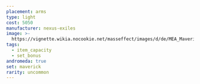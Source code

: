 ```yaml
---
placement: arms
type: light
cost: 5050
manufacturer: nexus-exiles
image: >-
  https://vignette.wikia.nocookie.net/masseffect/images/d/de/MEA_Maverick_Ambusher_Arms.png/revision/latest/scale-to-width-down/350?cb=20180511230822
tags:
  - item_capacity
  - set_bonus
andromeda: true
set: maverick
rarity: uncommon
---
```

